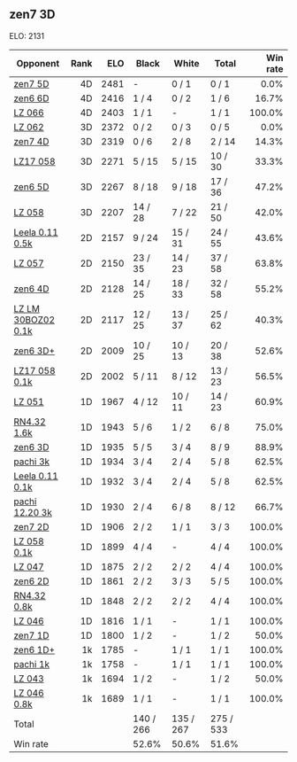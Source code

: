 ## zen7 3D ##

ELO: 2131

Opponent | Rank | ELO | Black | White | Total | Win rate
---------|-----:|----:|-------|-------|-------|-------:
[zen7 5D](zen7%205D.md) | 4D | 2481 | - | 0 / 1 | 0 / 1 | 0.0%
[zen6 6D](zen6%206D.md) | 4D | 2416 | 1 / 4 | 0 / 2 | 1 / 6 | 16.7%
[LZ 066](LZ%20066.md) | 4D | 2403 | 1 / 1 | - | 1 / 1 | 100.0%
[LZ 062](LZ%20062.md) | 3D | 2372 | 0 / 2 | 0 / 3 | 0 / 5 | 0.0%
[zen7 4D](zen7%204D.md) | 3D | 2319 | 0 / 6 | 2 / 8 | 2 / 14 | 14.3%
[LZ17 058](LZ17%20058.md) | 3D | 2271 | 5 / 15 | 5 / 15 | 10 / 30 | 33.3%
[zen6 5D](zen6%205D.md) | 3D | 2267 | 8 / 18 | 9 / 18 | 17 / 36 | 47.2%
[LZ 058](LZ%20058.md) | 3D | 2207 | 14 / 28 | 7 / 22 | 21 / 50 | 42.0%
[Leela 0.11 0.5k](Leela%200.11%200.5k.md) | 2D | 2157 | 9 / 24 | 15 / 31 | 24 / 55 | 43.6%
[LZ 057](LZ%20057.md) | 2D | 2150 | 23 / 35 | 14 / 23 | 37 / 58 | 63.8%
[zen6 4D](zen6%204D.md) | 2D | 2128 | 14 / 25 | 18 / 33 | 32 / 58 | 55.2%
[LZ LM 30BOZ02 0.1k](LZ%20LM%2030BOZ02%200.1k.md) | 2D | 2117 | 12 / 25 | 13 / 37 | 25 / 62 | 40.3%
[zen6 3D+](zen6%203D+.md) | 2D | 2009 | 10 / 25 | 10 / 13 | 20 / 38 | 52.6%
[LZ17 058 0.1k](LZ17%20058%200.1k.md) | 2D | 2002 | 5 / 11 | 8 / 12 | 13 / 23 | 56.5%
[LZ 051](LZ%20051.md) | 1D | 1967 | 4 / 12 | 10 / 11 | 14 / 23 | 60.9%
[RN4.32 1.6k](RN4.32%201.6k.md) | 1D | 1943 | 5 / 6 | 1 / 2 | 6 / 8 | 75.0%
[zen6 3D](zen6%203D.md) | 1D | 1935 | 5 / 5 | 3 / 4 | 8 / 9 | 88.9%
[pachi 3k](pachi%203k.md) | 1D | 1934 | 3 / 4 | 2 / 4 | 5 / 8 | 62.5%
[Leela 0.11 0.1k](Leela%200.11%200.1k.md) | 1D | 1932 | 3 / 4 | 2 / 4 | 5 / 8 | 62.5%
[pachi 12.20 3k](pachi%2012.20%203k.md) | 1D | 1930 | 2 / 4 | 6 / 8 | 8 / 12 | 66.7%
[zen7 2D](zen7%202D.md) | 1D | 1906 | 2 / 2 | 1 / 1 | 3 / 3 | 100.0%
[LZ 058 0.1k](LZ%20058%200.1k.md) | 1D | 1899 | 4 / 4 | - | 4 / 4 | 100.0%
[LZ 047](LZ%20047.md) | 1D | 1875 | 2 / 2 | 2 / 2 | 4 / 4 | 100.0%
[zen6 2D](zen6%202D.md) | 1D | 1861 | 2 / 2 | 3 / 3 | 5 / 5 | 100.0%
[RN4.32 0.8k](RN4.32%200.8k.md) | 1D | 1848 | 2 / 2 | 2 / 2 | 4 / 4 | 100.0%
[LZ 046](LZ%20046.md) | 1D | 1816 | 1 / 1 | - | 1 / 1 | 100.0%
[zen7 1D](zen7%201D.md) | 1D | 1800 | 1 / 2 | - | 1 / 2 | 50.0%
[zen6 1D+](zen6%201D+.md) | 1k | 1785 | - | 1 / 1 | 1 / 1 | 100.0%
[pachi 1k](pachi%201k.md) | 1k | 1758 | - | 1 / 1 | 1 / 1 | 100.0%
[LZ 043](LZ%20043.md) | 1k | 1694 | 1 / 2 | - | 1 / 2 | 50.0%
[LZ 046 0.8k](LZ%20046%200.8k.md) | 1k | 1689 | 1 / 1 | - | 1 / 1 | 100.0%
Total | | | 140 / 266 | 135 / 267 | 275 / 533 | 
Win rate| | | 52.6% | 50.6% | 51.6% | 
